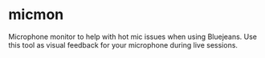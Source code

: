 # micmon
Microphone monitor to help with hot mic issues when using Bluejeans. Use this tool as visual feedback for your microphone during live sessions. 
